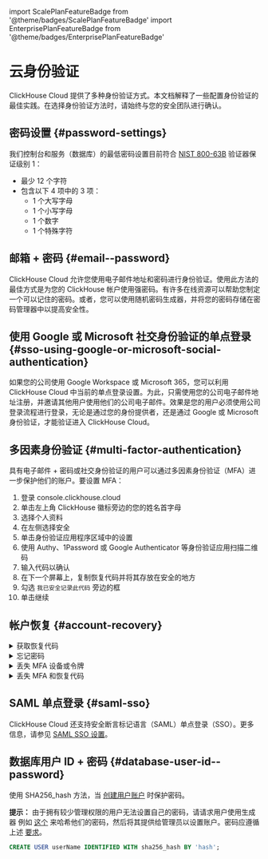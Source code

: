 import ScalePlanFeatureBadge from '@theme/badges/ScalePlanFeatureBadge'
import EnterprisePlanFeatureBadge from '@theme/badges/EnterprisePlanFeatureBadge'

# 云身份验证

ClickHouse Cloud 提供了多种身份验证方式。本文档解释了一些配置身份验证的最佳实践。在选择身份验证方法时，请始终与您的安全团队进行确认。

## 密码设置 {#password-settings}

我们控制台和服务（数据库）的最低密码设置目前符合 [NIST 800-63B](https://pages.nist.gov/800-63-3/sp800-63b.html#sec4) 验证器保证级别 1：
- 最少 12 个字符
- 包含以下 4 项中的 3 项：
   - 1 个大写字母
   - 1 个小写字母
   - 1 个数字
   - 1 个特殊字符

## 邮箱 + 密码 {#email--password}

ClickHouse Cloud 允许您使用电子邮件地址和密码进行身份验证。使用此方法的最佳方式是为您的 ClickHouse 帐户使用强密码。有许多在线资源可以帮助您制定一个可以记住的密码。或者，您可以使用随机密码生成器，并将您的密码存储在密码管理器中以提高安全性。

## 使用 Google 或 Microsoft 社交身份验证的单点登录 {#sso-using-google-or-microsoft-social-authentication}

如果您的公司使用 Google Workspace 或 Microsoft 365，您可以利用 ClickHouse Cloud 中当前的单点登录设置。为此，只需使用您的公司电子邮件地址注册，并邀请其他用户使用他们的公司电子邮件。效果是您的用户必须使用公司登录流程进行登录，无论是通过您的身份提供者，还是通过 Google 或 Microsoft 身份验证，才能验证进入 ClickHouse Cloud。

## 多因素身份验证 {#multi-factor-authentication}

具有电子邮件 + 密码或社交身份验证的用户可以通过多因素身份验证（MFA）进一步保护他们的账户。要设置 MFA：
1. 登录 console.clickhouse.cloud
2. 单击左上角 ClickHouse 徽标旁边的您的姓名首字母
3. 选择个人资料
4. 在左侧选择安全
5. 单击身份验证应用程序区域中的设置
6. 使用 Authy、1Password 或 Google Authenticator 等身份验证应用扫描二维码
7. 输入代码以确认
8. 在下一个屏幕上，复制恢复代码并将其存放在安全的地方
9. 勾选 `我已安全记录此代码` 旁边的框
10. 单击继续
    
## 帐户恢复 {#account-recovery}

<details> 
   <summary>获取恢复代码</summary>

   如果您之前注册了 MFA，但未创建或丢失了恢复代码，请按照以下步骤获取新恢复代码：
   1. 访问 https://console.clickhouse.cloud
   2. 使用您的凭据和 MFA 登录
   3. 转到左上角的个人资料
   4. 点击左侧的安全
   5. 点击您身份验证应用旁边的垃圾桶图标
   6. 点击删除身份验证应用
   7. 输入您的代码并单击继续
   8. 点击身份验证应用部分中的设置
   9. 扫描二维码并输入新代码
   10. 复制恢复代码并将其存放在安全的地方
   11. 勾选 `我已安全记录此代码` 旁边的框
   12. 单击继续
   
</details>
<details>
   <summary>忘记密码</summary>

   如果您忘记了密码，请按照以下步骤进行自助恢复：
   1. 访问 https://console.clickhouse.cloud
   2. 输入您的电子邮件地址并单击继续
   3. 点击忘记密码？
   4. 点击发送密码重置链接
   5. 检查您的电子邮件并单击邮件中的重置密码
   6. 输入新密码，确认密码并单击更新密码
   7. 单击返回以登录
   8. 使用新密码正常登录
            
</details>
<details>
   <summary>丢失 MFA 设备或令牌</summary>

   如果您丢失了 MFA 设备或删除了令牌，请按照以下步骤恢复并创建新的令牌：
   1. 访问 https://console.clickhouse.cloud
   2. 输入您的凭据并单击继续
   3. 在多因素身份验证屏幕上单击取消
   4. 点击恢复代码
   5. 输入代码并按继续
   6. 复制新的恢复代码并将其存放在安全的地方
   7. 勾选 `我已安全记录此代码` 旁边的框，然后点击继续
   8. 登录后，转到左上角的个人资料
   9. 点击左上角的安全
   10. 点击身份验证应用旁边的垃圾桶图标以删除旧的身份验证器
   11. 点击删除身份验证应用
   12. 当提示您输入多因素身份验证时，单击取消
   13. 点击恢复代码
   14. 输入您的恢复代码（这是在第 7 步中生成的新代码）并单击继续
   15. 复制新的恢复代码并将其存放在安全的地方 - 这是一个保障，以防您在删除过程中离开屏幕
   16. 勾选 `我已安全记录此代码` 旁边的框并单击继续
   17. 按照上面的过程设置新的 MFA 因素
       
</details>
<details>
   <summary>丢失 MFA 和恢复代码</summary>

   如果您丢失了 MFA 设备 AND 恢复代码，或您丢失了 MFA 设备并且从未获得恢复代码，请按照以下步骤请求重置：

   **提交工单**：如果您在一个拥有其他管理用户的组织中，即使您试图访问单用户组织，也请请求分配了 Admin 角色的组织成员登录组织并代表您提交支持工单以重置您的 MFA。 一旦我们验证请求已通过身份验证，我们将重置您的 MFA，并通知管理员。按照正常流程登录，无需 MFA，转到个人资料设置以注册新的因素（如果您愿意）。

   **通过电子邮件重置**：如果您是组织中唯一的用户，请通过电子邮件（support@clickhouse.com）提交支持案例，使用与您的账户关联的电子邮件地址。一旦我们确认请求来自正确的电子邮件，我们将重置您的 MFA 和密码。访问您的电子邮件以获取密码重置链接。设置新密码，然后访问您的个人资料设置以注册新的因素（如果您愿意）。
   
</details>

## SAML 单点登录 {#saml-sso}

<EnterprisePlanFeatureBadge feature="SAML SSO"/>

ClickHouse Cloud 还支持安全断言标记语言（SAML）单点登录（SSO）。更多信息，请参见 [SAML SSO 设置](/cloud/security/saml-setup)。

## 数据库用户 ID + 密码 {#database-user-id--password}

使用 SHA256_hash 方法，当 [创建用户账户](/sql-reference/statements/create/user.md) 时保护密码。

**提示：** 由于拥有较少管理权限的用户无法设置自己的密码，请请求用户使用生成器
例如 [这个](https://tools.keycdn.com/sha256-online-generator) 来哈希他们的密码，然后将其提供给管理员以设置账户。密码应遵循上述 [要求](#password-settings)。 

```sql
CREATE USER userName IDENTIFIED WITH sha256_hash BY 'hash';
```
